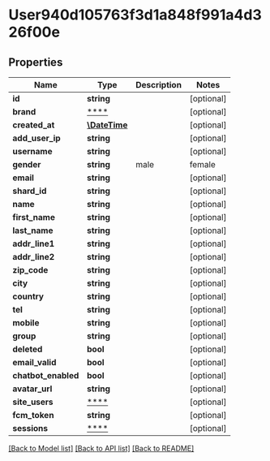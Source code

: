 # User940d105763f3d1a848f991a4d326f00e

## Properties
Name | Type | Description | Notes
------------ | ------------- | ------------- | -------------
**id** | **string** |  | [optional] 
**brand** | [****](.md) |  | [optional] 
**created_at** | [**\DateTime**](\DateTime.md) |  | [optional] 
**add_user_ip** | **string** |  | [optional] 
**username** | **string** |  | [optional] 
**gender** | **string** | male|female | [optional] 
**email** | **string** |  | [optional] 
**shard_id** | **string** |  | [optional] 
**name** | **string** |  | [optional] 
**first_name** | **string** |  | [optional] 
**last_name** | **string** |  | [optional] 
**addr_line1** | **string** |  | [optional] 
**addr_line2** | **string** |  | [optional] 
**zip_code** | **string** |  | [optional] 
**city** | **string** |  | [optional] 
**country** | **string** |  | [optional] 
**tel** | **string** |  | [optional] 
**mobile** | **string** |  | [optional] 
**group** | **string** |  | [optional] 
**deleted** | **bool** |  | [optional] 
**email_valid** | **bool** |  | [optional] 
**chatbot_enabled** | **bool** |  | [optional] 
**avatar_url** | **string** |  | [optional] 
**site_users** | [****](.md) |  | [optional] 
**fcm_token** | **string** |  | [optional] 
**sessions** | [****](.md) |  | [optional] 

[[Back to Model list]](../../README.md#documentation-for-models) [[Back to API list]](../../README.md#documentation-for-api-endpoints) [[Back to README]](../../README.md)

